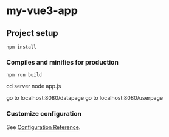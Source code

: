 # my-vue3-app

## Project setup
```
npm install
```

### Compiles and minifies for production
```
npm run build
```
cd server
node app.js

go to localhost:8080/datapage
go to localhost:8080/userpage
### Customize configuration
See [Configuration Reference](https://cli.vuejs.org/config/).
